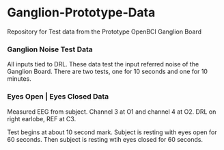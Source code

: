 # Ganglion-Prototype-Data
Repository for Test data from the Prototype OpenBCI Ganglion Board


### Ganglion Noise Test Data

All inputs tied to DRL. These data test the input referred noise of the Ganglion Board. There are two tests, one for 10 seconds and one for 10 minutes.

### Eyes Open | Eyes Closed Data

Measured EEG from subject. Channel 3 at O1 and channel 4 at O2. DRL on right earlobe, REF at C3.

Test begins at about 10 second mark. Subject is resting with eyes open for 60 seconds. Then subject is resting wtih eyes closed for 60 seconds.

